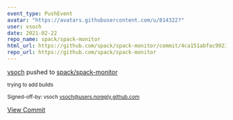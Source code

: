 ```yaml
---
event_type: PushEvent
avatar: "https://avatars.githubusercontent.com/u/814322?"
user: vsoch
date: 2021-02-22
repo_name: spack/spack-monitor
html_url: https://github.com/spack/spack-monitor/commit/4ca151abfac992348334eefeee4f2233e6c2c5a9
repo_url: https://github.com/spack/spack-monitor
---
```


<a href='https://github.com/vsoch' target='_blank'>vsoch</a> pushed to <a href='https://github.com/spack/spack-monitor' target='_blank'>spack/spack-monitor</a>

<small>trying to add builds

Signed-off-by: vsoch <vsoch@users.noreply.github.com></small>

<a href='https://github.com/spack/spack-monitor/commit/4ca151abfac992348334eefeee4f2233e6c2c5a9' target='_blank'>View Commit</a>